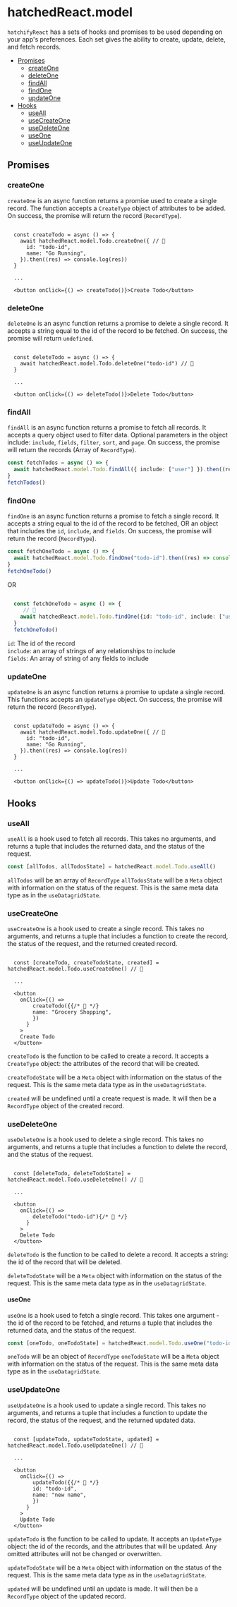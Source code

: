 # hatchedReact.model

`hatchifyReact` has a sets of hooks and promises to be used depending on your app's preferences. Each set gives the ability to create, update, delete, and fetch records.

- [Promises](#promises)
  - [createOne](#createone)
  - [deleteOne](#deleteone)
  - [findAll](#findall)
  - [findOne](#findone)
  - [updateOne](#updateone)
- [Hooks](#hooks)
  - [useAll](#useall)
  - [useCreateOne](#usecreateone)
  - [useDeleteOne](#usedeleteone)
  - [useOne](#useone)
  - [useUpdateOne](#useupdateone)

## Promises

### createOne

`createOne` is an async function returns a promise used to create a single record. The function accepts a `CreateType` object of attributes to be added. On success, the promise will return the record (`RecordType`).

```tsx

  const createTodo = async () => {
    await hatchedReact.model.Todo.createOne({ // 👀
      id: "todo-id",
      name: "Go Running",
    }).then((res) => console.log(res))
  }

  ...

  <button onClick={() => createTodo()}>Create Todo</button>

```

### deleteOne

`deleteOne` is an async function returns a promise to delete a single record. It accepts a string equal to the id of the record to be fetched. On success, the promise will return `undefined`.

```tsx

  const deleteTodo = async () => {
    await hatchedReact.model.Todo.deleteOne("todo-id") // 👀
  }

  ...

  <button onClick={() => deleteTodo()}>Delete Todo</button>

```

### findAll

`findAll` is an async function returns a promise to fetch all records. It accepts a query object used to filter data. Optional parameters in the object include: `include`, `fields`, `filter`, `sort`, and `page`. On success, the promise will return the records (Array of `RecordType`).

```ts
const fetchTodos = async () => {
  await hatchedReact.model.Todo.findAll({ include: ["user"] }).then((res) => console.log(res)) // 👀
}
fetchTodos()
```

### findOne

`findOne` is an async function returns a promise to fetch a single record. It accepts a string equal to the id of the record to be fetched, OR an object that includes the `id`, `include`, and `fields`. On success, the promise will return the record (`RecordType`).

```ts
const fetchOneTodo = async () => {
  await hatchedReact.model.Todo.findOne("todo-id").then((res) => console.log(res)) // 👀
}
fetchOneTodo()
```

OR

```ts

  const fetchOneTodo = async () => {
     // 👀
    await hatchedReact.model.Todo.findOne({id: "todo-id", include: ["user"], fields: ["name", "user.name"]).then((res) => console.log(res))
  }
  fetchOneTodo()

```

`id`: The id of the record<br>
`include`: an array of strings of any relationships to include<br>
`fields`: An array of string of any fields to include<br>

### updateOne

`updateOne` is an async function returns a promise to update a single record. This functions accepts an `UpdateType` object. On success, the promise will return the record (`RecordType`).

```tsx

  const updateTodo = async () => {
    await hatchedReact.model.Todo.updateOne({ // 👀
      id: "todo-id",
      name: "Go Running",
    }).then((res) => console.log(res))
  }

  ...

  <button onClick={() => updateTodo()}>Update Todo</button>

```

## Hooks

### useAll

`useAll` is a hook used to fetch all records. This takes no arguments, and returns a tuple that includes the returned data, and the status of the request.

```ts
const [allTodos, allTodosState] = hatchedReact.model.Todo.useAll()
```

`allTodos` will be an array of `RecordType`
`allTodosState` will be a `Meta` object with information on the status of the request. This is the same meta data type as in the `useDatagridState`.

### useCreateOne

`useCreateOne` is a hook used to create a single record. This takes no arguments, and returns a tuple that includes a function to create the record, the status of the request, and the returned created record.

```tsx

  const [createTodo, createTodoState, created] = hatchedReact.model.Todo.useCreateOne() // 👀

  ...

  <button
    onClick={() =>
        createTodo({{/* 👀 */}
        name: "Grocery Shopping",
        })
      }
    >
    Create Todo
  </button>

```

`createTodo` is the function to be called to create a record. It accepts a `CreateType` object: the attributes of the record that will be created.

`createTodoState` will be a `Meta` object with information on the status of the request. This is the same meta data type as in the `useDatagridState`.

`created` will be undefined until a create request is made. It will then be a `RecordType` object of the created record.

### useDeleteOne

`useDeleteOne` is a hook used to delete a single record. This takes no arguments, and returns a tuple that includes a function to delete the record, and the status of the request.

```tsx

  const [deleteTodo, deleteTodoState] = hatchedReact.model.Todo.useDeleteOne() // 👀

  ...

  <button
    onClick={() =>
        deleteTodo("todo-id"){/* 👀 */}
      }
    >
    Delete Todo
  </button>

```

`deleteTodo` is the function to be called to delete a record. It accepts a string: the id of the record that will be deleted.

`deleteTodoState` will be a `Meta` object with information on the status of the request. This is the same meta data type as in the `useDatagridState`.

#### useOne

`useOne` is a hook used to fetch a single record. This takes one argument - the id of the record to be fetched, and returns a tuple that includes the returned data, and the status of the request.

```ts
const [oneTodo, oneTodoState] = hatchedReact.model.Todo.useOne("todo-id")
```

`oneTodo` will be an object of `RecordType`
`oneTodoState` will be a `Meta` object with information on the status of the request. This is the same meta data type as in the `useDatagridState`.

### useUpdateOne

`useUpdateOne` is a hook used to update a single record. This takes no arguments, and returns a tuple that includes a function to update the record, the status of the request, and the returned updated data.

```tsx

  const [updateTodo, updateTodoState, updated] = hatchedReact.model.Todo.useUpdateOne() // 👀

  ...

  <button
    onClick={() =>
        updateTodo({{/* 👀 */}
        id: "todo-id",
        name: "new name",
        })
      }
    >
    Update Todo
  </button>

```

`updateTodo` is the function to be called to update. It accepts an `UpdateType` object: the id of the records, and the attributes that will be updated. Any omitted attributes will not be changed or overwritten.

`updateTodoState` will be a `Meta` object with information on the status of the request. This is the same meta data type as in the `useDatagridState`.

`updated` will be undefined until an update is made. It will then be a `RecordType` object of the updated record.
